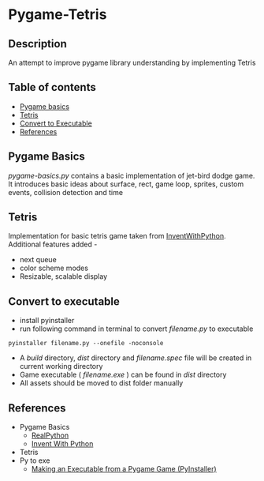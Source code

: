 # Pygame-Tetris
## Description
An attempt to improve pygame library understanding by implementing Tetris 

## Table of contents
- [Pygame basics](#[pygame-basics])
- [Tetris](#tetris)
- [Convert to Executable](#convert-to-executable)
- [References](#references)

## Pygame Basics

*pygame-basics.py* contains a basic implementation of jet-bird dodge game. It introduces basic ideas about surface, rect, game loop, sprites, custom events, collision detection and time

## Tetris

Implementation for basic tetris game taken from [InventWithPython](https://inventwithpython.com/pygame/chapter7.html). Additional features added - 
- next queue
- color scheme modes
- Resizable, scalable display

## Convert to executable

- install pyinstaller
- run following command in terminal to convert *filename.py* to executable

```
pyinstaller filename.py --onefile -noconsole
```
- A *build* directory, *dist* directory and *filename.spec* file will be created in current working directory
- Game executable ( *filename.exe* ) can be found in *dist* directory
- All assets should be moved to dist folder manually 

## References
- Pygame Basics
    - [RealPython](https://realpython.com/pygame-a-primer/)
    - [Invent With Python](https://inventwithpython.com/pygame/)
- Tetris
- Py to exe
    - [Making an Executable from a Pygame Game (PyInstaller)](https://youtu.be/lTxaran0Cig)


